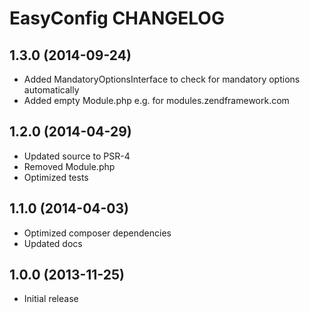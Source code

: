# EasyConfig CHANGELOG

## 1.3.0 (2014-09-24)

- Added MandatoryOptionsInterface to check for mandatory options automatically
- Added empty Module.php e.g. for modules.zendframework.com

## 1.2.0 (2014-04-29)

- Updated source to PSR-4
- Removed Module.php
- Optimized tests

## 1.1.0 (2014-04-03)

- Optimized composer dependencies
- Updated docs

## 1.0.0 (2013-11-25)

- Initial release

